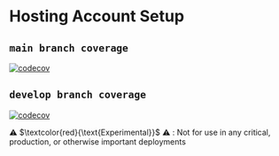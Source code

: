 # Hosting Account Setup
## `main branch coverage`
[![codecov](https://codecov.io/github/aws-solutions/solution-spark-on-aws/branch/main/graph/badge.svg?flag=workbench-core-accounts)](https://app.codecov.io/github/aws-solutions/solution-spark-on-aws/tree/main)

## `develop branch coverage`
[![codecov](https://codecov.io/github/aws-solutions/solution-spark-on-aws/branch/develop/graph/badge.svg?flag=workbench-core-accounts)](https://app.codecov.io/github/aws-solutions/solution-spark-on-aws/tree/develop)


⚠️ $\textcolor{red}{\text{Experimental}}$ ⚠️ : Not for use in any critical, production, or otherwise important deployments
